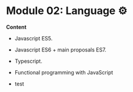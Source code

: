 # Module 02: Language ⚙️

**Content**

- Javascript ES5.
- Javascript ES6 + main proposals ES7.
- Typescript.
- Functional programming with JavaScript

- test
